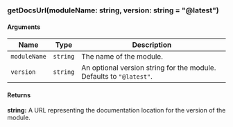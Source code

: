 ### getDocsUrl(moduleName: string, version: string = "@latest")

#### Arguments

| Name      | Type     | Description                                |
| --------- | -------- | ------------------------------------------ |
| `moduleName` | `string` | The name of the module. |
| `version` | `string` | An optional version string for the module. Defaults to `"@latest"`. |

#### Returns

**string:** A URL representing the documentation location for the version of the module.
